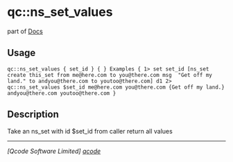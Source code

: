 qc::ns_set_values
=================

part of [Docs](../index.md)

Usage
-----
`
        qc::ns_set_values { set_id } {
	}
	Examples {
	    1> set set_id [ns_set create this_set from me@here.com to you@there.com msg  "Get off my land." to andyou@there.com to youtoo@there.com]
	    d1
	    2>  qc::ns_set_values $set_id
	    me@here.com you@there.com {Get off my land.} andyou@there.com youtoo@there.com
	}
    `

Description
-----------
Take an ns_set with id $set_id from caller return all values

----------------------------------
*[Qcode Software Limited] [qcode]*

[qcode]: http://www.qcode.co.uk "Qcode Software"